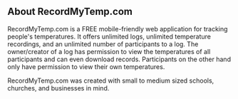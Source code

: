 ## About RecordMyTemp.com

RecordMyTemp.com is a FREE mobile-friendly web application for tracking people's temperatures. It offers unlimited logs, unlimited temperature recordings, and an unlimited number of participants to a log. The owner/creator of a log has permission to view the temperatures of all participants and can even download records. Participants on the other hand only have permission to view their own temperatures.

RecordMyTemp.com was created with small to medium sized schools, churches, and businesses in mind.
